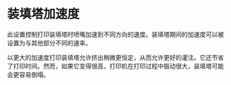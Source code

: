 装填塔加速度
====
此设置控制打印装填塔时喷嘴加速到不同方向的速度。装填塔期间的加速度可以被设置为与其他部分不同的速率。

以更大的加速度打印装填塔允许挤出稍微更恒定，从而允许更好的灌注。它还节省了打印时间。然而，如果它变得很高，打印机在打印过程中振动很大，装填塔可能会更容易倒塌。

<!--if cura_version <= 4.1:如果使用[方形装填塔](../dual/prime_tower_circular.md)，则装填塔加速度会产生显著影响，因为实际上有弯道要走。对于圆形装填塔，该加速度设置的影响可以忽略不计，因为所有加速度都将被抖动加速度设置捕获。-->
